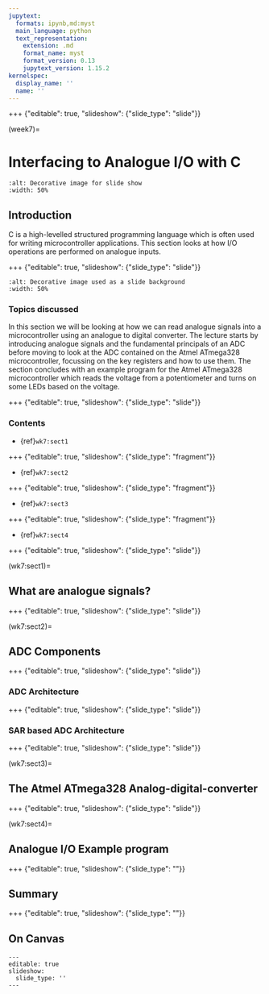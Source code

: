 ```yaml
---
jupytext:
  formats: ipynb,md:myst
  main_language: python
  text_representation:
    extension: .md
    format_name: myst
    format_version: 0.13
    jupytext_version: 1.15.2
kernelspec:
  display_name: ''
  name: ''
---
```


+++ {"editable": true, "slideshow": {"slide_type": "slide"}}

(week7)=
# Interfacing to Analogue I/O with C

```{image} ../week3/pictures/chapter_heading.png
:alt: Decorative image for slide show
:width: 50%
```

## Introduction
C is a high-levelled structured programming language which is often used for writing microcontroller applications. This section looks at how I/O operations are performed on analogue inputs.

+++ {"editable": true, "slideshow": {"slide_type": "slide"}}

```{image} ../week3/pictures/contents_image.png
:alt: Decorative image used as a slide background
:width: 50%
```
### Topics discussed

In this section we will be looking at how we can read analogue signals into a microcontroller using an analogue to digital converter. The lecture starts by introducing analogue signals  and the fundamental principals of an ADC before moving to look at the ADC contained on the Atmel ATmega328 microcontroller, focussing on the key registers and how to use them. The section concludes with an example program for the Atmel ATmega328 microcontroller which reads the voltage from a potentiometer and turns on some LEDs based on the voltage.

+++ {"editable": true, "slideshow": {"slide_type": "slide"}}

### Contents

* {ref}`wk7:sect1`

+++ {"editable": true, "slideshow": {"slide_type": "fragment"}}

* {ref}`wk7:sect2`

+++ {"editable": true, "slideshow": {"slide_type": "fragment"}}

* {ref}`wk7:sect3`

+++ {"editable": true, "slideshow": {"slide_type": "fragment"}}

* {ref}`wk7:sect4`

+++ {"editable": true, "slideshow": {"slide_type": "slide"}}

(wk7:sect1)=
## What are analogue signals?

+++ {"editable": true, "slideshow": {"slide_type": "slide"}}

(wk7:sect2)=
## ADC Components

+++ {"editable": true, "slideshow": {"slide_type": "slide"}}

### ADC Architecture

+++ {"editable": true, "slideshow": {"slide_type": "slide"}}

### SAR based ADC Architecture

+++ {"editable": true, "slideshow": {"slide_type": "slide"}}

(wk7:sect3)=
## The Atmel ATmega328 Analog-digital-converter

+++ {"editable": true, "slideshow": {"slide_type": "slide"}}

(wk7:sect4)=
## Analogue I/O Example program

+++ {"editable": true, "slideshow": {"slide_type": ""}}

## Summary

+++ {"editable": true, "slideshow": {"slide_type": ""}}

## On Canvas

```{code-cell}
---
editable: true
slideshow:
  slide_type: ''
---

```
